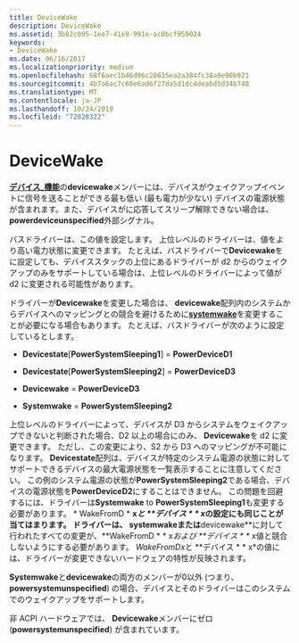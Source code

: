 ```yaml
---
title: DeviceWake
description: DeviceWake
ms.assetid: 3b82c095-1ee7-41e9-991e-ac0bcf959024
keywords:
- DeviceWake
ms.date: 06/16/2017
ms.localizationpriority: medium
ms.openlocfilehash: 68f6aec1b46d96c20635ea2a384fc38a9e90b921
ms.sourcegitcommit: 4b7a6ac7c68e6ad6f27da5d1dc4deabd5d34b748
ms.translationtype: MT
ms.contentlocale: ja-JP
ms.lasthandoff: 10/24/2019
ms.locfileid: "72828322"
---
```

# <a name="devicewake"></a>DeviceWake





[**デバイス\_機能**](https://docs.microsoft.com/windows-hardware/drivers/ddi/wdm/ns-wdm-_device_capabilities)の**devicewake**メンバーには、デバイスがウェイクアップイベントに信号を送ることができる最も低い (最も電力が少ない) デバイスの電源状態が含まれます。また、デバイスがに応答してスリープ解除できない場合は、 **powerdeviceunspecified**外部シグナル。

バスドライバーは、この値を設定します。 上位レベルのドライバーは、値をより高い電力状態に変更できます。 たとえば、バスドライバーで**Devicewake**をに設定しても、デバイススタックの上位にあるドライバーが d2 からのウェイクアップのみをサポートしている場合は、上位レベルのドライバーによって値が d2 に変更される可能性があります。

ドライバーが**Devicewake**を変更した場合は、 **devicewake**配列内のシステムからデバイスへのマッピングとの競合を避けるために[**systemwake**](systemwake.md)を変更することが必要になる場合もあります。 たとえば、バスドライバーが次のように設定しているとします。

-   **Devicestate**\[**PowerSystemSleeping1**\] = **PowerDeviceD1**

-   **Devicestate**\[**PowerSystemSleeping2**\] = **PowerDeviceD3**

-   **Devicewake** = **PowerDeviceD3**

-   **Systemwake** = **PowerSystemSleeping2**

上位レベルのドライバーによって、デバイスが D3 からシステムをウェイクアップできないと判断された場合、D2 以上の場合にのみ、 **Devicewake**を d2 に変更できます。 ただし、この変更により、S2 から D3 へのマッピングが不可能になります。 **Devicestate**配列は、デバイスが特定のシステム電源の状態に対してサポートできるデバイスの最大電源状態を一覧表示することに注意してください。 この例のシステム電源の状態が**PowerSystemSleeping2**である場合、デバイスの電源状態を**PowerDeviceD2**にすることはできません。 この問題を回避するには、ドライバーは**Systemwake** to **PowerSystemSleeping1**も変更する必要があります。 \* WakeFromD * **x*と **デバイス * * x*の設定にも同じことが当てはまります。 ドライバーは、 **systemwake**または**devicewake**に対して行われたすべての変更が、**WakeFromD * * x*および **デバイス * * x*値と競合しないようにする必要があります。 *WakeFromDx*と **デバイス * * x*の値には、ドライバーが変更できないハードウェアの特性が反映されます。

**Systemwake**と**devicewake**の両方のメンバーが0以外 (つまり、 **powersystemunspecified**) の場合、デバイスとそのドライバーはこのシステムでのウェイクアップをサポートします。

非 ACPI ハードウェアでは、 **Devicewake**メンバーにゼロ (**powersystemunspecified**) が含まれています。

 

 





